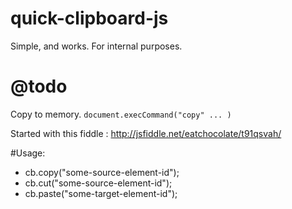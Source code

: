 # quick-clipboard-js
Simple, and works. For internal purposes.

# @todo
Copy to memory. 
`document.execCommand("copy" ... )`

Started with this fiddle : http://jsfiddle.net/eatchocolate/t91qsvah/

#Usage: 
- cb.copy("some-source-element-id");
- cb.cut("some-source-element-id");
- cb.paste("some-target-element-id");
